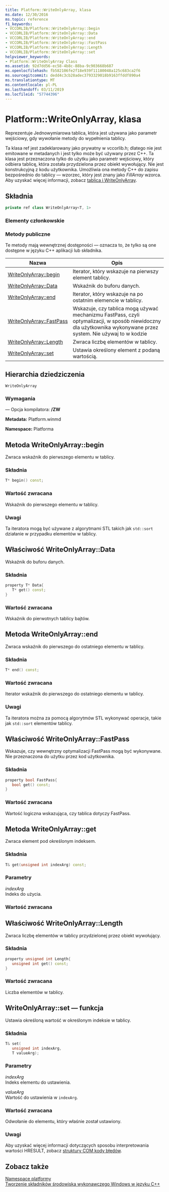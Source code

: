 ```yaml
---
title: Platform::WriteOnlyArray, klasa
ms.date: 12/30/2016
ms.topic: reference
f1_keywords:
- VCCORLIB/Platform::WriteOnlyArray::begin
- VCCORLIB/Platform::WriteOnlyArray::Data
- VCCORLIB/Platform::WriteOnlyArray::end
- VCCORLIB/Platform::WriteOnlyArray::FastPass
- VCCORLIB/Platform::WriteOnlyArray::Length
- VCCORLIB/Platform::WriteOnlyArray::set
helpviewer_keywords:
- Platform::WriteOnlyArray Class
ms.assetid: 92d7dd56-ec58-4b8c-88ba-9c903668b687
ms.openlocfilehash: fb582106fe2f18e939f11180048a125c683ca2f6
ms.sourcegitcommit: dedd4c3cb28adec3793329018b9163ffddf890a4
ms.translationtype: MT
ms.contentlocale: pl-PL
ms.lasthandoff: 03/11/2019
ms.locfileid: "57744396"
---
```

# <a name="platformwriteonlyarray-class"></a>Platform::WriteOnlyArray, klasa

Reprezentuje Jednowymiarowa tablica, która jest używana jako parametr wejściowy, gdy wywołanie metody do wypełnienia tablicy.

Ta klasa ref jest zadeklarowany jako prywatny w vccorlib.h; dlatego nie jest emitowane w metadanych i jest tylko może być używany przez C++. Ta klasa jest przeznaczona tylko do użytku jako parametr wejściowy, który odbiera tablicę, która została przydzielona przez obiekt wywołujący. Nie jest konstrukcyjną z kodu użytkownika. Umożliwia ona metody C++ do zapisu bezpośrednio do tablicy — wzorzec, który jest znany jako *FillArray* wzorca. Aby uzyskać więcej informacji, zobacz [tablica i WriteOnlyArray](../cppcx/array-and-writeonlyarray-c-cx.md).

## <a name="syntax"></a>Składnia

```cpp
private ref class WriteOnlyArray<T, 1>
```

### <a name="members"></a>Elementy członkowskie

### <a name="public-methods"></a>Metody publiczne

Te metody mają wewnętrznej dostępności — oznacza to, że tylko są one dostępne w języku C++ aplikacji lub składnika.

|Nazwa|Opis|
|----------|-----------------|
|[WriteOnlyArray::begin](#begin)|Iterator, który wskazuje na pierwszy element tablicy.|
|[WriteOnlyArray::Data](#data)|Wskaźnik do buforu danych.|
|[WriteOnlyArray::end](#end)|Iterator, który wskazuje na po ostatnim elemencie w tablicy.|
|[WriteOnlyArray::FastPass](#fastpass)|Wskazuje, czy tablica mogą używać mechanizmu FastPass, czyli optymalizacji, w sposób niewidoczny dla użytkownika wykonywane przez system. Nie używaj to w kodzie|
|[WriteOnlyArray::Length](#length)|Zwraca liczbę elementów w tablicy.|
|[WriteOnlyArray::set](#set)|Ustawia określony element z podaną wartością.|

## <a name="inheritance-hierarchy"></a>Hierarchia dziedziczenia

`WriteOnlyArray`

### <a name="requirements"></a>Wymagania

— Opcja kompilatora: **/ZW**

**Metadata:** Platform.winmd

**Namespace:** Platforma

## <a name="begin"></a>  Metoda WriteOnlyArray::begin

Zwraca wskaźnik do pierwszego elementu w tablicy.

### <a name="syntax"></a>Składnia

```cpp
T* begin() const;
```

### <a name="return-value"></a>Wartość zwracana

Wskaźnik do pierwszego elementu w tablicy.

### <a name="remarks"></a>Uwagi

Ta iteratora mogą być używane z algorytmami STL takich jak `std::sort` działanie w przypadku elementów w tablicy.

## <a name="data"></a>  Właściwość WriteOnlyArray::Data

Wskaźnik do buforu danych.

### <a name="syntax"></a>Składnia

```cpp
property T* Data{
   T* get() const;
}
```

### <a name="return-value"></a>Wartość zwracana

Wskaźnik do pierwotnych tablicy bajtów.

## <a name="end"></a>  Metoda WriteOnlyArray::end

Zwraca wskaźnik do pierwszego do ostatniego elementu w tablicy.

### <a name="syntax"></a>Składnia

```cpp
T* end() const;
```

### <a name="return-value"></a>Wartość zwracana

Iterator wskaźnik do pierwszego do ostatniego elementu w tablicy.

### <a name="remarks"></a>Uwagi

Ta iteratora można za pomocą algorytmów STL wykonywać operacje, takie jak `std::sort` elementów tablicy.

## <a name="fastpass"></a>  Właściwość WriteOnlyArray::FastPass

Wskazuje, czy wewnętrzny optymalizacji FastPass mogą być wykonywane. Nie przeznaczona do użytku przez kod użytkownika.

### <a name="syntax"></a>Składnia

```cpp
property bool FastPass{
   bool get() const;
}
```

### <a name="return-value"></a>Wartość zwracana

Wartość logiczna wskazująca, czy tablica dotyczy FastPass.

## <a name="get"></a>  Metoda WriteOnlyArray::get

Zwraca element pod określonym indeksem.

### <a name="syntax"></a>Składnia

```cpp
T& get(unsigned int indexArg) const;
```

### <a name="parameters"></a>Parametry

*indexArg*<br/>
Indeks do użycia.

### <a name="return-value"></a>Wartość zwracana

## <a name="length"></a>  Właściwość WriteOnlyArray::Length

Zwraca liczbę elementów w tablicy przydzielonej przez obiekt wywołujący.

### <a name="syntax"></a>Składnia

```cpp
property unsigned int Length{
   unsigned int get() const;
}
```

### <a name="return-value"></a>Wartość zwracana

Liczba elementów w tablicy.

## <a name="set"></a>  WriteOnlyArray::set — funkcja

Ustawia określoną wartość w określonym indeksie w tablicy.

### <a name="syntax"></a>Składnia

```cpp
T& set(
   unsigned int indexArg,
   T valueArg);
```

### <a name="parameters"></a>Parametry

*indexArg*<br/>
Indeks elementu do ustawienia.

*valueArg*<br/>
Wartość do ustawienia w `indexArg`.

### <a name="return-value"></a>Wartość zwracana

Odwołanie do elementu, który właśnie został ustawiony.

### <a name="remarks"></a>Uwagi

Aby uzyskać więcej informacji dotyczących sposobu interpretowania wartości HRESULT, zobacz [struktury COM kody błędów](/windows/desktop/com/structure-of-com-error-codes).

## <a name="see-also"></a>Zobacz także

[Namespace platformy](platform-namespace-c-cx.md)<br/>
[Tworzenie składników środowiska wykonawczego Windows w języku C++](/windows/uwp/winrt-components/creating-windows-runtime-components-in-cpp)
